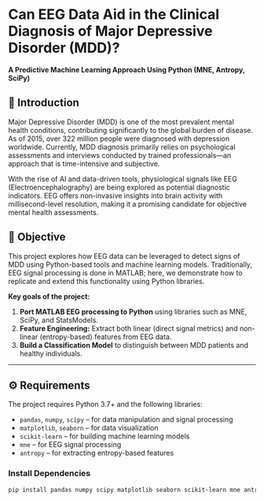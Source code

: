 # Can EEG Data Aid in the Clinical Diagnosis of Major Depressive Disorder (MDD)?
**A Predictive Machine Learning Approach Using Python (MNE, Antropy, SciPy)**

## 🧠 Introduction

Major Depressive Disorder (MDD) is one of the most prevalent mental health conditions, contributing significantly to the global burden of disease. As of 2015, over 322 million people were diagnosed with depression worldwide. Currently, MDD diagnosis primarily relies on psychological assessments and interviews conducted by trained professionals—an approach that is time-intensive and subjective.

With the rise of AI and data-driven tools, physiological signals like EEG (Electroencephalography) are being explored as potential diagnostic indicators. EEG offers non-invasive insights into brain activity with millisecond-level resolution, making it a promising candidate for objective mental health assessments.

## 🎯 Objective

This project explores how EEG data can be leveraged to detect signs of MDD using Python-based tools and machine learning models. Traditionally, EEG signal processing is done in MATLAB; here, we demonstrate how to replicate and extend this functionality using Python libraries.

**Key goals of the project:**

1. **Port MATLAB EEG processing to Python** using libraries such as MNE, SciPy, and StatsModels.
2. **Feature Engineering:** Extract both linear (direct signal metrics) and non-linear (entropy-based) features from EEG data.
3. **Build a Classification Model** to distinguish between MDD patients and healthy individuals.

---

## ⚙️ Requirements

The project requires Python 3.7+ and the following libraries:

- `pandas`, `numpy`, `scipy` – for data manipulation and signal processing  
- `matplotlib`, `seaborn` – for data visualization  
- `scikit-learn` – for building machine learning models  
- `mne` – for EEG signal processing  
- `antropy` – for extracting entropy-based features  

### Install Dependencies

```bash
pip install pandas numpy scipy matplotlib seaborn scikit-learn mne antropy

